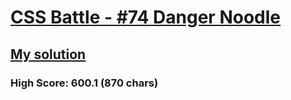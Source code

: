 # [CSS Battle - #74 Danger Noodle](https://cssbattle.dev/play/74)

## [My solution](https://arpadgbondor.github.io/CSSBattle-74/)

### High Score: 600.1 (870 chars)
